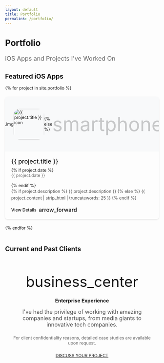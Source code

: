 ```yaml
--- 
layout: default
title: Portfolio
permalink: /portfolio/
---
```


# Portfolio

<p style="font-size: 20px; line-height: 28px; color: rgba(0,0,0,0.6); margin-bottom: 32px;">iOS Apps and Projects I've Worked On</p>

<style>
  .portfolio-grid {
    display: grid;
    grid-template-columns: repeat(auto-fill, minmax(280px, 1fr));
    gap: 20px;
    margin-bottom: 48px;
  }
  
  .portfolio-card {
    background: var(--md-surface);
    border-radius: 8px;
    overflow: hidden;
    box-shadow: 0 2px 4px rgba(0,0,0,0.1);
    transition: all 0.3s;
    cursor: pointer;
    text-decoration: none;
    color: inherit;
    display: block;
  }
  
  .portfolio-card:hover {
    box-shadow: 0 8px 16px rgba(0,0,0,0.15);
    transform: translateY(-4px);
  }
  
  .portfolio-image {
    width: 100%;
    height: 180px;
    background: #f8f9fa;
    display: flex;
    align-items: center;
    justify-content: center;
    overflow: hidden;
    position: relative;
  }
  
  .portfolio-image img {
    width: 100px;
    height: 100px;
    object-fit: contain;
    border-radius: 20px;
  }
  
  .portfolio-content {
    padding: 20px;
  }
  
  .portfolio-title {
    font-size: 20px;
    font-weight: 500;
    margin: 0 0 8px 0;
    color: var(--md-text-color);
  }
  
  .portfolio-date {
    font-size: 14px;
    color: rgba(0,0,0,0.54);
    margin-bottom: 16px;
  }
  
  .portfolio-description {
    color: rgba(0,0,0,0.7);
    line-height: 1.6;
    margin: 0;
  }
  
  .portfolio-arrow {
    color: var(--md-primary);
    font-size: 14px;
    font-weight: 500;
    margin-top: 16px;
    display: flex;
    align-items: center;
    gap: 8px;
  }
</style>

## Featured iOS Apps

<div class="portfolio-grid">
  {% for project in site.portfolio %}
    <a href="{{ project.url | relative_url }}" class="portfolio-card">
      <div class="portfolio-image">
        {% if project.img %}
          <img src="{{ project.img | relative_url }}" alt="{{ project.title }} icon">
        {% else %}
          <span class="material-icons" style="font-size: 64px; color: rgba(0,0,0,0.2);">smartphone</span>
        {% endif %}
      </div>
      <div class="portfolio-content">
        <h3 class="portfolio-title">{{ project.title }}</h3>
        {% if project.date %}
          <div class="portfolio-date">{{ project.date }}</div>
        {% endif %}
        <p class="portfolio-description">
          {% if project.description %}
            {{ project.description }}
          {% else %}
            {{ project.content | strip_html | truncatewords: 25 }}
          {% endif %}
        </p>
        <div class="portfolio-arrow">
          View Details
          <span class="material-icons" style="font-size: 18px;">arrow_forward</span>
        </div>
      </div>
    </a>
  {% endfor %}
</div>

## Current and Past Clients

<div class="card" style="text-align: center; padding: 48px 24px;">
  <span class="material-icons" style="font-size: 48px; color: var(--md-primary); margin-bottom: 16px;">business_center</span>
  <h3 style="margin-bottom: 16px;">Enterprise Experience</h3>
  <p style="font-size: 18px; color: rgba(0,0,0,0.7); max-width: 600px; margin: 0 auto 24px;">
    I've had the privilege of working with amazing companies and startups, from media giants to innovative tech companies.
  </p>
  <p style="color: rgba(0,0,0,0.6); margin-bottom: 24px;">
    For client confidentiality reasons, detailed case studies are available upon request.
  </p>
  <a href="mailto:michael.chung@databites.ca" class="btn btn-primary">DISCUSS YOUR PROJECT</a>
</div>